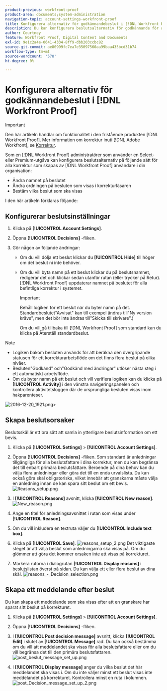 ```yaml
---
product-previous: workfront-proof
product-area: documents;system-administration
navigation-topic: account-settings-workfront-proof
title: Konfigurera alternativ för godkännandebeslut i [!DNL Workfront Proof]
description: Du kan konfigurera beslutsalternativ för godkännande för alla korrektur som skapas av [!DNL Workfront Proof] användare i organisationen.
author: Courtney
feature: Workfront Proof, Digital Content and Documents
exl-id: 9e1c2a4e-0641-4334-8ff9-dbb203ccbc82
source-git-commit: ae80999fc7ea7e35097560aa99baa435bcd31b74
workflow-type: tm+mt
source-wordcount: '578'
ht-degree: 0%

---
```


# Konfigurera alternativ för godkännandebeslut i [!DNL Workfront Proof]

>[!IMPORTANT]
>
>Den här artikeln handlar om funktionalitet i den fristående produkten [!DNL Workfront Proof]. Mer information om korrektur inuti [!DNL Adobe Workfront], se [Korrektur](../../../review-and-approve-work/proofing/proofing.md).

Som en [!DNL Workfront Proof] administratörer som använder en Select- eller Premium-utgåva kan konfigurera beslutsalternativ på följande sätt för alla korrektur som skapas av [!DNL Workfront Proof] användare i din organisation:

* Ändra namnet på beslutet
* Ändra ordningen på besluten som visas i korrekturläsaren
* Bestäm vilka beslut som ska visas

I den här artikeln förklaras följande:

## Konfigurerar beslutsinställningar

1. Klicka på **[!UICONTROL Account Settings]**.
1. Öppna **[!UICONTROL Decisions]** -fliken.
1. Gör någon av följande ändringar:

   * Om du vill dölja ett beslut klickar du **[!UICONTROL Hide]** till höger om det beslut ni inte behöver.
   * Om du vill byta namn på ett beslut klickar du på beslutsnamnet, redigerar det och klickar sedan utanför rutan (eller trycker på Retur). [!DNL Workfront Proof] uppdaterar namnet på beslutet för alla befintliga korrektur i systemet.

     >[!IMPORTANT]
     >
     >Behåll logiken för ett beslut när du byter namn på det. Standardbeslutet&quot;Avvisat&quot; kan till exempel ändras till&quot;Ny version krävs&quot;, men det bör inte ändras till&quot;Skicka till skrivare&quot;.)

     Om du vill gå tillbaka till [!DNL Workfront Proof] som standard kan du klicka på Återställ standardbeslut.

>[!NOTE]
>
>* Logiken bakom besluten används för att beräkna den övergripande statusen för ett korrekturarbetsflöde om det finns flera beslut på olika nivåer.
>* Besluten&quot;Godkänd&quot; och&quot;Godkänd med ändringar&quot; utlöser nästa steg i ett automatiskt arbetsflöde.
>* Om du byter namn på ett beslut och vill verifiera logiken kan du klicka på **[!UICONTROL Activity]** i den vänstra navigeringspanelen och kontrollera aktivitetsloggen där de ursprungliga besluten visas inom hakparenteser.
>
>  ![2016-12-20_1921.png](assets/2016-12-20-1921-350x132.png)>

## Skapa beslutsorsaker

Beslutsskäl är ett bra sätt att samla in ytterligare beslutsinformation om ett bevis.

1. Klicka på **[!UICONTROL Settings]** > **[!UICONTROL Account Settings]**.

1. Öppna **[!UICONTROL Decisions]** -fliken.
Som standard är anledningar tillgängliga för alla beslutsfattare i dina korrektur, men du kan begränsa det till enbart primära beslutsfattare.
Beroende på dina behov kan du välja flera anledningar eller göra det till en enda urvalslista. Du kan också göra skäl obligatoriska, vilket innebär att granskarna måste välja en anledning innan de kan spara sitt beslut om ett bevis.
   ![Reasons_setup.png](assets/reasons-setup-350x121.png)

1. I **[!UICONTROL Reasons]** avsnitt, klicka **[!UICONTROL New reason]**.
   ![New_reason.png](assets/new-reason-350x135.png)

1. Ange en titel för anledningsavsnittet i rutan som visas under **[!UICONTROL Reason]**.
1. Om du vill inkludera en textruta väljer du **[!UICONTROL Include text box]**.
1. Klicka på **[!UICONTROL Save]**.
   ![reasons_setup_2.png](assets/reasons-setup-2-350x146.png)
Det viktigaste steget är att välja beslut som anledningarna ska visas på. Om du glömmer att göra det kommer orsaken inte att visas på korrekturet.

1. Markera rutorna i dialogrutan **[!UICONTROL Display reasons]** i beslutslistan överst på sidan. Du kan välja ett eller flera beslut av dina skäl.
   ![reasons_-_Decision_selection.png](assets/reasons---decision-selection-350x150.png)

## Skapa ett meddelande efter beslut

Du kan skapa ett meddelande som ska visas efter att en granskare har sparat sitt beslut på korrekturet.

1. Klicka på **[!UICONTROL Settings]** > **[!UICONTROL Account Settings]**.

1. Öppna **[!UICONTROL Decisions]** -fliken.
1. I **[!UICONTROL Post decision message]** avsnitt, klicka **[!UICONTROL Edit]** i slutet av **[!UICONTROL Message]** rad.
Du kan också bestämma om du vill att meddelandet ska visas för alla beslutsfattare eller om du vill begränsa det till den primära beslutsfattaren.
   ![post_beslut_message_set_up.png](assets/post-decision-message-set-up-350x125.png)

1. I **[!UICONTROL Display message]** anger du vilka beslut det här meddelandet ska visas i.
Om du inte väljer minst ett beslut visas inte meddelandet på korrekturet. Kontrollera minst en ruta i kolumnen.
   ![post_Decision_message_set_up_2.png](assets/post-decision-message-set-up-2-350x151.png)
